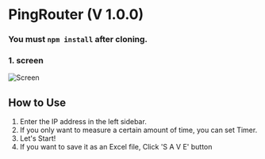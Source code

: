 # PingRouter (V 1.0.0)

### You must `npm install` after cloning.

### 1. screen

![Screen](https://user-images.githubusercontent.com/51731660/116047154-bf5d1180-a6ae-11eb-8ea8-61ea56b2618e.png)

## How to Use

1. Enter the IP address in the left sidebar.
2. If you only want to measure a certain amount of time, you can set Timer.
3. Let's Start!
4. If you want to save it as an Excel file, Click 'S A V E' button
